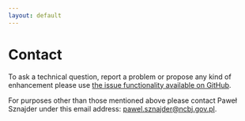 ```yaml
---
layout: default 
---
```

# Contact 

To ask a technical question, report a problem or propose any kind of enhancement please use [the issue functionality available on GitHub](https://github.com/pawelsznajder/epic/issues).  

For purposes other than those mentioned above please contact Paweł Sznajder under this email address: <pawel.sznajder@ncbj.gov.pl>.